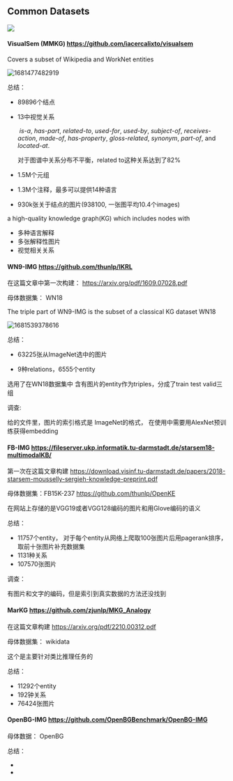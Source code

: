 ## Common Datasets

![	](C:\Users\ASUS\AppData\Roaming\Typora\typora-user-images\1681477454328.png)

#### VisualSem (MMKG)  https://github.com/iacercalixto/visualsem

Covers a subset of Wikipedia and WorkNet entities

![1681477482919](C:\Users\ASUS\AppData\Roaming\Typora\typora-user-images\1681477482919.png)

总结：

+ 89896个结点

+ 13中视觉关系

  ​	  *is-a*, *has-part*, *related-to*, *used-for*, *used-by*, *subject-of*, *receives-action*, *made-of*, *has-property*, *gloss-related*, *synonym*, *part-of*, and *located-at*. 

  对于图谱中关系分布不平衡，related to这种关系达到了82%

+ 1.5M个元组

+ 1.3M个注释，最多可以提供14种语言

+ 930k张关于结点的图片(938100, 一张图平均10.4个images)

a high-quality knowledge graph(KG) which includes nodes with

+ 多种语言解释
+ 多张解释性图片 
+ 视觉相关关系



#### WN9-IMG  https://github.com/thunlp/IKRL

在这篇文章中第一次构建： https://arxiv.org/pdf/1609.07028.pdf

母体数据集： WN18

The triple part of WN9-IMG is the subset of a classical KG dataset WN18 

![1681539378616](C:\Users\ASUS\AppData\Roaming\Typora\typora-user-images\1681539378616.png)

总结：

+ 63225张从ImageNet选中的图片

+ 9种relations，6555个entity

选用了在WN18数据集中 含有图片的entity作为triples，分成了train test valid三组

调查:

给的文件里，图片的索引格式是 ImageNet的格式， 在使用中需要用AlexNet预训练获得embedding



#### FB-IMG  https://fileserver.ukp.informatik.tu-darmstadt.de/starsem18-multimodalKB/ 

第一次在这篇文章构建 https://download.visinf.tu-darmstadt.de/papers/2018-starsem-mousselly-sergieh-knowledge-preprint.pdf

母体数据集：FB15K-237  https://github.com/thunlp/OpenKE

在网站上存储的是VGG19或者VGG128编码的图片和用Glove编码的语义

总结：

+ 11757个entity， 对于每个entity从网络上爬取100张图片后用pagerank排序，取前十张图片补充数据集
+ 1131种关系
+ 107570张图片

调查：

有图片和文字的编码，但是索引到真实数据的方法还没找到



#### MarKG https://github.com/zjunlp/MKG_Analogy

在这篇文章构建  https://arxiv.org/pdf/2210.00312.pdf

母体数据集： wikidata

这个是主要针对类比推理任务的

总结：

+ 11292个entity
+ 192钟关系
+ 76424张图片



#### OpenBG-IMG https://github.com/OpenBGBenchmark/OpenBG-IMG

母体数据： OpenBG

总结：

+ 
+ 